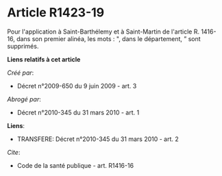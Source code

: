 # Article R1423-19

Pour l'application à Saint-Barthélemy et à Saint-Martin de l'article R. 1416-16, dans son premier alinéa, les mots : ", dans
le département, ” sont supprimés.

**Liens relatifs à cet article**

_Créé par_:

  - Décret n°2009-650 du 9 juin 2009 - art. 3

_Abrogé par_:

  - Décret n°2010-345 du 31 mars 2010 - art. 1

**Liens**:

  - TRANSFERE: Décret n°2010-345 du 31 mars 2010 - art. 2

_Cite_:

  - Code de la santé publique - art. R1416-16
